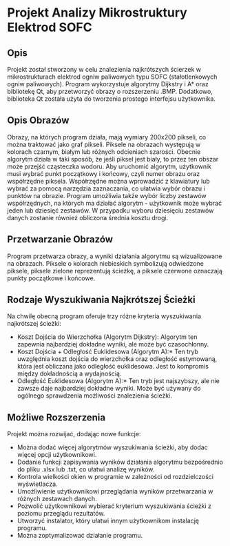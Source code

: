 # **Projekt Analizy Mikrostruktury Elektrod SOFC**

## **Opis**

Projekt został stworzony w celu znalezienia najkrótszych ścierzek  w mikrostrukturach elektrod ogniw paliwowych typu SOFC (stałotlenkowych ogniw paliwowych). Program wykorzystuje algorytmy Dijkstry i A* oraz bibliotekę Qt, aby przetworzyć obrazy o rozszerzeniu .BMP. Dodatkowo, biblioteka Qt została użyta do tworzenia prostego interfejsu użytkownika.

## **Opis Obrazów**

Obrazy, na których program działa, mają wymiary 200x200 pikseli, co można traktować jako graf pikseli. Piksele na obrazach występują w kolorach czarnym, białym lub różnych odcieniach szarości. Obecnie algorytm działa w taki sposób, że jeśli piksel jest biały, to przez ten obszar może przejść cząsteczka wodoru. Aby uruchomić algorytm, użytkownik musi wybrać punkt początkowy i końcowy, czyli numer obrazu oraz współrzędne piksela. Współrzędne można wprowadzić z klawiatury lub wybrać za pomocą narzędzia zaznaczania, co ułatwia wybór obrazu i punktów na obrazie. Program umożliwia także wybór liczby zestawów współrzędnych, na których ma działać algorytm - użytkownik może wybrać jeden lub dziesięć zestawów. W przypadku wyboru dziesięciu zestawów danych zostanie również obliczona średnia kosztu drogi.

## **Przetwarzanie Obrazów**

Program przetwarza obrazy, a wyniki działania algorytmu są wizualizowane na obrazach. Piksele o kolorach niebieskich symbolizują odwiedzone piksele, piksele zielone reprezentują ścieżkę, a piksele czerwone oznaczają punkty początkowe i końcowe.

## **Rodzaje Wyszukiwania Najkrótszej Ścieżki**
Na chwilę obecną program oferuje trzy różne kryteria wyszukiwania najkrótszej ścieżki:

- Koszt Dojścia do Wierzchołka (Algorytm Dijkstry): Algorytm ten zapewnia najbardziej dokładne wyniki, ale może być czasochłonny.<br>
- Koszt Dojścia + Odległość Euklidesowa (Algorytm A):* Ten tryb uwzględnia koszt dojścia do wierzchołka oraz odległość estymowaną, która jest obliczana jako odległość euklidesowa. Jest to kompromis między dokładnością a wydajnością.<br>
- Odległość Euklidesowa (Algorytm A):* Ten tryb jest najszybszy, ale nie zawsze daje najbardziej dokładne wyniki. Może być używany do ogólnego sprawdzenia możliwości znalezienia ścieżki.<br>

## **Możliwe Rozszerzenia**
Projekt można rozwijać, dodając nowe funkcje:

- Można dodać więcej algorytmów wyszukiwania ścieżki, aby dodac więcej opcji użytkownikowi.<br>
- Dodanie funkcji zapisywania wyników działania algorytmu bezpośrednio do pliku .xlsx lub .txt, co ułatwi analizę wyników.<br>
- Kontrola wielkości okien w programie w zależności od rozdzielczości wyświetlacza.
- Umożliwienie użytkownikowi przeglądania wyników przetwarzania w różnych zestawach danych.<br>
- Pozwolić użytkownikowi wybierać kryterium wyszukiwania ścieżki z poziomu przeglądu rezultatów.<br>
- Utworzyć instalator, który ułatwi innym użytkownikom instalację programu.<br>
- Można zoptymalizować działanie programu.<br>

